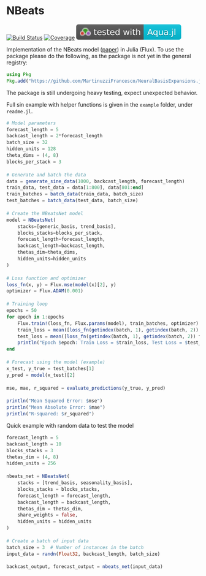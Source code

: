 # NBeats

[![Build Status](https://github.com/MartinuzziFrancesco/NeuralBasisExpansions.jl/actions/workflows/CI.yml/badge.svg?branch=main)](https://github.com/MartinuzziFrancesco/NeuralBasisExpansions.jl/actions/workflows/CI.yml?query=branch%3Amain)
[![Coverage](https://codecov.io/gh/MartinuzziFrancesco/NeuralBasisExpansions.jl/branch/main/graph/badge.svg)](https://codecov.io/gh/MartinuzziFrancesco/NeuralBasisExpansions.jl)
[![Aqua](https://raw.githubusercontent.com/JuliaTesting/Aqua.jl/master/badge.svg)](https://github.com/JuliaTesting/Aqua.jl)

Implementation of the NBeats model ([paper](https://arxiv.org/abs/1905.10437)) in Julia (Flux). To use the package please do the following, as the package is not yet in the general registry:
```julia
using Pkg
Pkg.add("https://github.com/MartinuzziFrancesco/NeuralBasisExpansions.jl")
```
The package is still undergoing heavy testing, expect unexpected behavior.


Full sin example with helper functions is given in the `example` folder, under `readme.jl`.
```julia
# Model parameters
forecast_length = 5
backcast_length = 2*forecast_length
batch_size = 32
hidden_units = 128
theta_dims = (4, 8)
blocks_per_stack = 3

# Generate and batch the data
data = generate_sine_data(1000, backcast_length, forecast_length)
train_data, test_data = data[1:800], data[801:end]
train_batches = batch_data(train_data, batch_size)
test_batches = batch_data(test_data, batch_size)

# Create the NBeatsNet model
model = NBeatsNet(
    stacks=[generic_basis, trend_basis],
    blocks_stacks=blocks_per_stack,
    forecast_length=forecast_length,
    backcast_length=backcast_length,
    thetas_dim=theta_dims,
    hidden_units=hidden_units
)

# Loss function and optimizer
loss_fn(x, y) = Flux.mse(model(x)[2], y)
optimizer = Flux.ADAM(0.001)

# Training loop
epochs = 50
for epoch in 1:epochs
    Flux.train!(loss_fn, Flux.params(model), train_batches, optimizer)
    train_loss = mean([loss_fn(getindex(batch, 1), getindex(batch, 2)) for batch in train_batches])
    test_loss = mean([loss_fn(getindex(batch, 1), getindex(batch, 2)) for batch in test_batches])
    println("Epoch $epoch: Train Loss = $train_loss, Test Loss = $test_loss")
end

# Forecast using the model (example)
x_test, y_true = test_batches[1]
y_pred = model(x_test)[2]

mse, mae, r_squared = evaluate_predictions(y_true, y_pred)

println("Mean Squared Error: $mse")
println("Mean Absolute Error: $mae")
println("R-squared: $r_squared")
```

Quick example with random data to test the model
```julia
forecast_length = 5
backcast_length = 10
blocks_stacks = 3
thetas_dim = (4, 8)
hidden_units = 256

nbeats_net = NBeatsNet(
    stacks = [trend_basis, seasonality_basis],
    blocks_stacks = blocks_stacks,
    forecast_length = forecast_length,
    backcast_length = backcast_length,
    thetas_dim = thetas_dim,
    share_weights = false,
    hidden_units = hidden_units
)

# Create a batch of input data
batch_size = 3  # Number of instances in the batch
input_data = randn(Float32, backcast_length, batch_size)

backcast_output, forecast_output = nbeats_net(input_data)
```
